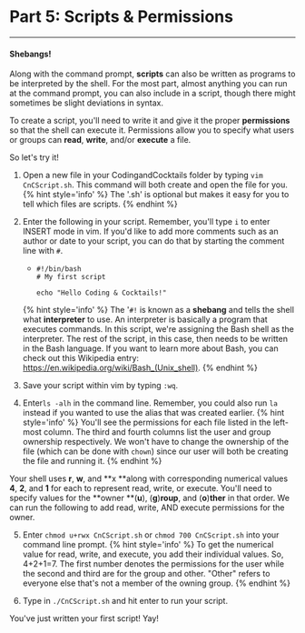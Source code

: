# Part 5: Scripts & Permissions

---

#### Shebangs!

Along with the command prompt, **scripts** can also be written as programs to be interpreted by the shell. For the most part, almost anything you can run at the command prompt, you can also include in a script, though there might sometimes be slight deviations in syntax.

To create a script, you'll need to write it and give it the proper **permissions** so that the shell can execute it. Permissions allow you to specify what users or groups can **read**, **write**, and/or **execute** a file.

So let's try it!

1. Open a new file in your CodingandCocktails folder by typing `vim CnCScript.sh`. This command will both create and open the file for you.
    {% hint style='info' %}
The '.sh' is optional but makes it easy for you to tell which files are scripts.
    {% endhint %}

2. Enter the following in your script. Remember, you'll type `i` to enter INSERT mode in vim. If you'd like to add more comments such as an author or date to your script, you can do that by starting the comment line with `#`.

   * ```
     #!/bin/bash
     # My first script

     echo "Hello Coding & Cocktails!"
     ```
    {% hint style='info' %}
The '`#!` is known as a **shebang** and tells the shell what **interpreter** to use. An interpreter is basically a program that executes commands. In this script, we're assigning the Bash shell as the interpreter. The rest of the script, in this case, then needs to be written in the Bash language. If you want to learn more about Bash, you can check out this Wikipedia entry: https://en.wikipedia.org/wiki/Bash_(Unix_shell).
    {% endhint %}

3. Save your script within vim by typing `:wq`.

4. Enter`ls -alh` in the command line. Remember, you could also run `la` instead if you wanted to use the alias that was created earlier.
    {% hint style='info' %}
You'll see the permissions for each file listed in the left-most column. The third and fourth columns list the user and group ownership respectively. We won't have to change the ownership of the file \(which can be done with `chown`\) since our user will both be creating the file and running it.
    {% endhint %}

  Your shell uses **r**, **w**, and **x **along with corresponding numerical values **4**, **2**, and **1** for each to represent read, write, or execute. You'll need to specify values for the **owner **\(**u**\), \(**g**\)**roup**, and \(**o**\)**ther** in that order. We can run the following to add read, write, AND execute permissions for the owner.

5. Enter `chmod u+rwx CnCScript.sh` or `chmod 700 CnCScript.sh` into your command line prompt.
    {% hint style='info' %}
To get the numerical value for read, write, and execute, you add their individual values. So, 4+2+1=7. The first number denotes the permissions for the user while the second and third are for the group and other. "Other" refers to everyone else that's not a member of the owning group.
    {% endhint %}

6. Type in `./CnCScript.sh` and hit enter to run your script.

You've just written your first script! Yay!

